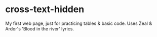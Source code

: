 # cross-text-hidden
My first web page, just for practicing tables &amp; basic code. Uses Zeal &amp; Ardor's 'Blood in the river' lyrics.
